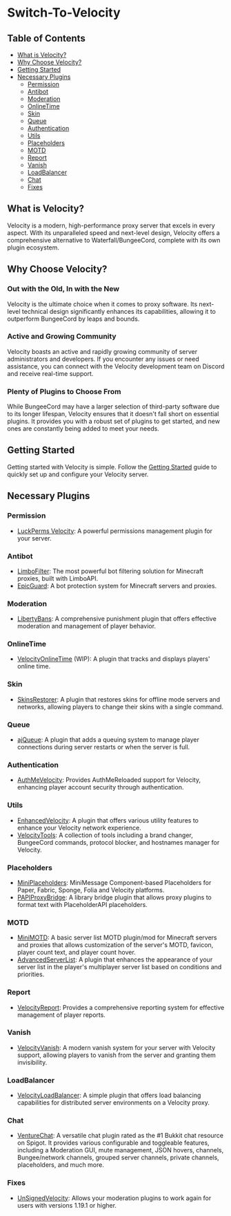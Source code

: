 # Switch-To-Velocity

## Table of Contents
- [What is Velocity?](#what-is-velocity)
- [Why Choose Velocity?](#why-choose-velocity)
- [Getting Started](#getting-started)
- [Necessary Plugins](#necessary-plugins)
  - [Permission](#permission)
  - [Antibot](#antibot)
  - [Moderation](#moderation)
  - [OnlineTime](#onlinetime)
  - [Skin](#skin)
  - [Queue](#queue)
  - [Authentication](#authentication)
  - [Utils](#utils)
  - [Placeholders](#placeholders)
  - [MOTD](#motd)
  - [Report](#report)
  - [Vanish](#vanish)
  - [LoadBalancer](#loadbalancer)
  - [Chat](#chat)
  - [Fixes](#fixes)

## What is Velocity?
Velocity is a modern, high-performance proxy server that excels in every aspect. With its unparalleled speed and next-level design, Velocity offers a comprehensive alternative to Waterfall/BungeeCord, complete with its own plugin ecosystem.

## Why Choose Velocity?
### Out with the Old, In with the New
Velocity is the ultimate choice when it comes to proxy software. Its next-level technical design significantly enhances its capabilities, allowing it to outperform BungeeCord by leaps and bounds.

### Active and Growing Community
Velocity boasts an active and rapidly growing community of server administrators and developers. If you encounter any issues or need assistance, you can connect with the Velocity development team on Discord and receive real-time support.

### Plenty of Plugins to Choose From
While BungeeCord may have a larger selection of third-party software due to its longer lifespan, Velocity ensures that it doesn't fall short on essential plugins. It provides you with a robust set of plugins to get started, and new ones are constantly being added to meet your needs.

## Getting Started
Getting started with Velocity is simple. Follow the [Getting Started](https://docs.papermc.io/velocity/getting-started) guide to quickly set up and configure your Velocity server.

## Necessary Plugins

### Permission
- [LuckPerms Velocity](https://luckperms.net/download): A powerful permissions management plugin for your server.

### Antibot
- [LimboFilter](https://github.com/Elytrium/LimboFilter/releases): The most powerful bot filtering solution for Minecraft proxies, built with LimboAPI.
- [EpicGuard](https://modrinth.com/plugin/epicguard): A bot protection system for Minecraft servers and proxies.

### Moderation
- [LibertyBans](https://modrinth.com/plugin/libertybans): A comprehensive punishment plugin that offers effective moderation and management of player behavior.

### OnlineTime
- [VelocityOnlineTime](https://modrinth.com/plugin/velocityvanish) (WIP): A plugin that tracks and displays players' online time.

### Skin
- [SkinsRestorer](https://www.spigotmc.org/resources/skinsrestorer.2124/): A plugin that restores skins for offline mode servers and networks, allowing players to change their skins with a single command.

### Queue
- [ajQueue](https://modrinth.com/plugin/ajqueue): A plugin that adds a queuing system to manage player connections during server restarts or when the server is full.

### Authentication
- [AuthMeVelocity](https://modrinth.com/plugin/authmevelocity): Provides AuthMeReloaded support for Velocity, enhancing player account security through authentication.

### Utils
- [EnhancedVelocity](https://modrinth.com/plugin/enhancedvelocity): A plugin that offers various utility features to enhance your Velocity network experience.
- [VelocityTools](https://modrinth.com/plugin/velocitytools): A collection of tools including a brand changer, BungeeCord commands, protocol blocker, and hostnames manager for Velocity.

### Placeholders
- [MiniPlaceholders](https://modrinth.com/plugin/miniplaceholders): MiniMessage Component-based Placeholders for Paper, Fabric, Sponge, Folia and Velocity platforms.
- [PAPIProxyBridge](https://modrinth.com/plugin/papiproxybridge): A library bridge plugin that allows proxy plugins to format text with PlaceholderAPI placeholders.

### MOTD
- [MiniMOTD](https://modrinth.com/mod/minimotd): A basic server list MOTD plugin/mod for Minecraft servers and proxies that allows customization of the server's MOTD, favicon, player count text, and player count hover.
- [AdvancedServerList](https://modrinth.com/plugin/advancedserverlist): A plugin that enhances the appearance of your server list in the player's multiplayer server list based on conditions and priorities.

### Report
- [VelocityReport](https://modrinth.com/plugin/velocityreport): Provides a comprehensive reporting system for effective management of player reports.

### Vanish
- [VelocityVanish](https://modrinth.com/plugin/velocityvanish): A modern vanish system for your server with Velocity support, allowing players to vanish from the server and granting them invisibility.

### LoadBalancer
- [VelocityLoadBalancer](https://github.com/bhopahk/VelocityLoadBalancer): A simple plugin that offers load balancing capabilities for distributed server environments on a Velocity proxy.

### Chat
- [VentureChat](https://www.spigotmc.org/resources/venturechat.771/): A versatile chat plugin rated as the #1 Bukkit chat resource on Spigot. It provides various configurable and toggleable features, including a Moderation GUI, mute management, JSON hovers, channels, Bungee/network channels, grouped server channels, private channels, placeholders, and much more.

### Fixes
- [UnSignedVelocity](https://modrinth.com/plugin/unsignedvelocity): Allows your moderation plugins to work again for users with versions 1.19.1 or higher.
